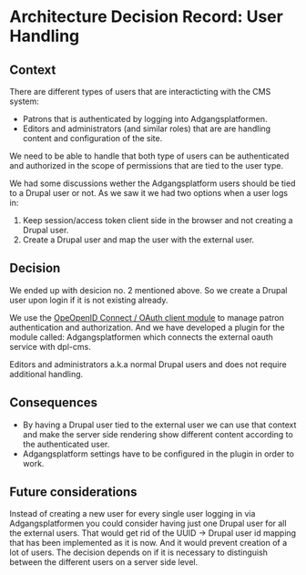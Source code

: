 # Architecture Decision Record: User Handling

## Context

There are different types of users that are interacticting with the CMS system:

* Patrons that is authenticated by logging into Adgangsplatformen.
* Editors and administrators (and similar roles) that are are handling content
  and configuration of the site.

We need to be able to handle that both type of users can be authenticated and
authorized in the scope of permissions that are tied to the user type.

We had some discussions wether the Adgangsplatform users should be tied to a
Drupal user or not. As we saw it we had two options when a user logs in:

1. Keep session/access token client side in the browser and not creating a
   Drupal user.
2. Create a Drupal user and map the user with the external user.

## Decision

We ended up with desicion no. 2 mentioned above. So we create a Drupal user upon
login if it is not existing already.

We use the [OpeOpenID Connect / OAuth client module](https://www.drupal.org/project/openid_connect)
to manage patron authentication and authorization. And we have developed a
plugin for the module called: Adgangsplatformen which connects the external
oauth service with dpl-cms.

Editors and administrators a.k.a normal Drupal users and does not require
additional handling.

## Consequences

* By having a Drupal user tied to the external user we can use that context and
  make the server side rendering show different content according to the
  authenticated user.
* Adgangsplatform settings have to be configured in the plugin in order to work.

## Future considerations

Instead of creating a new user for every single user logging in via
Adgangsplatformen you could consider having just one Drupal user for all the
external users. That would get rid of the UUID -> Drupal user id mapping that
has been implemented as it is now. And it would prevent creation of a lot
of users. The decision depends on if it is necessary to distinguish between the
different users on a server side level.
